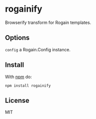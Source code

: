 # rogainify

Browserify transform for Rogain templates.

## Options

`config` a Rogain.Config instance.

## Install

With [npm](https://www.npmjs.com) do:

```
npm install rogainify
```

## License

MIT